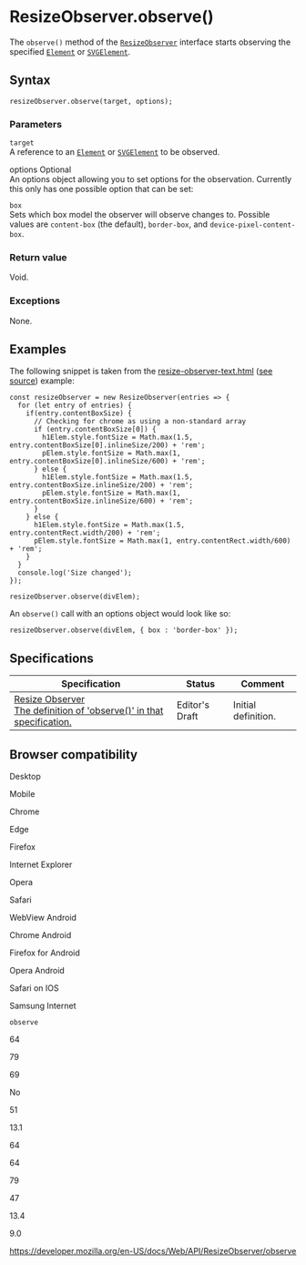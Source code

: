 # ResizeObserver.observe()

The `observe()` method of the [`ResizeObserver`](../resizeobserver) interface starts observing the specified [`Element`](../element) or [`SVGElement`](../svgelement).

## Syntax

    resizeObserver.observe(target, options);

### Parameters

`target`  
A reference to an [`Element`](../element) or [`SVGElement`](../svgelement) to be observed.

options <span class="badge inline optional">Optional</span>  
An options object allowing you to set options for the observation. Currently this only has one possible option that can be set:

`box`  
Sets which box model the observer will observe changes to. Possible values are `content-box` (the default), `border-box`, and `device-pixel-content-box`.

### Return value

Void.

### Exceptions

None.

## Examples

The following snippet is taken from the [resize-observer-text.html](https://mdn.github.io/dom-examples/resize-observer/resize-observer-text.html) ([see source](https://github.com/mdn/dom-examples/blob/master/resize-observer/resize-observer-text.html)) example:

    const resizeObserver = new ResizeObserver(entries => {
      for (let entry of entries) {
        if(entry.contentBoxSize) {
          // Checking for chrome as using a non-standard array
          if (entry.contentBoxSize[0]) {
            h1Elem.style.fontSize = Math.max(1.5, entry.contentBoxSize[0].inlineSize/200) + 'rem';
            pElem.style.fontSize = Math.max(1, entry.contentBoxSize[0].inlineSize/600) + 'rem';
          } else {
            h1Elem.style.fontSize = Math.max(1.5, entry.contentBoxSize.inlineSize/200) + 'rem';
            pElem.style.fontSize = Math.max(1, entry.contentBoxSize.inlineSize/600) + 'rem';
          }
        } else {
          h1Elem.style.fontSize = Math.max(1.5, entry.contentRect.width/200) + 'rem';
          pElem.style.fontSize = Math.max(1, entry.contentRect.width/600) + 'rem';
        }
      }
      console.log('Size changed');
    });

    resizeObserver.observe(divElem);

An `observe()` call with an options object would look like so:

    resizeObserver.observe(divElem, { box : 'border-box' });

## Specifications

<table><thead><tr class="header"><th>Specification</th><th>Status</th><th>Comment</th></tr></thead><tbody><tr class="odd"><td><a href="https://drafts.csswg.org/resize-observer/#dom-resizeobserver-observe">Resize Observer<br />
<span class="small">The definition of 'observe()' in that specification.</span></a></td><td><span class="spec-ed">Editor's Draft</span></td><td>Initial definition.</td></tr></tbody></table>

## Browser compatibility

Desktop

Mobile

Chrome

Edge

Firefox

Internet Explorer

Opera

Safari

WebView Android

Chrome Android

Firefox for Android

Opera Android

Safari on IOS

Samsung Internet

`observe`

64

79

69

No

51

13.1

64

64

79

47

13.4

9.0

<a href="https://developer.mozilla.org/en-US/docs/Web/API/ResizeObserver/observe" class="_attribution-link">https://developer.mozilla.org/en-US/docs/Web/API/ResizeObserver/observe</a>
